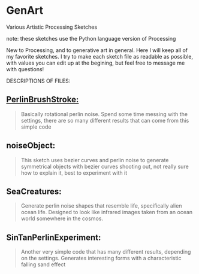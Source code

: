 # GenArt
Various Artistic Processing Sketches

note: these sketches use the Python language version of Processing

New to Processing, and to generative art in general. Here I will keep all of my favorite sketches.
I try to make each sketch file as readable as possible, with values you can edit up at the begining, but feel free to message me
with questions!

DESCRIPTIONS OF FILES:

## [PerlinBrushStroke:](GenArt/PerlinBrushStroke.pyde)
  > Basically rotational perlin noise. Spend some time messing with the settings, 
  > there are so many different results that can come from this simple code

## noiseObject:
  > This sketch uses bezier curves and perlin noise to generate symmetrical objects with bezier curves shooting out, 
  > not really sure how to explain it, best to experiment with it

## SeaCreatures:
  > Generate perlin noise shapes that resemble life, specifically alien ocean life. 
  > Designed to look like infrared images taken from an ocean world somewhere in the cosmos.
  
## SinTanPerlinExperiment:
  > Another very simple code that has many different results, depending on the settings. 
  > Generates interesting forms with a characteristic falling sand effect
